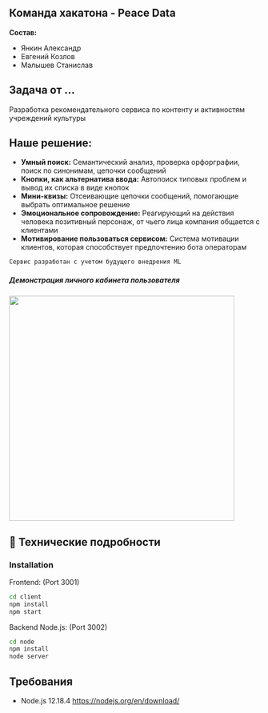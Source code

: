 ## Команда хакатона - Peace Data

**Состав:**
* Янкин Александр
* Евгений Козлов
* Малышев Станислав


## Задача от ...

Разработка рекомендательного сервиса по контенту и активностям учреждений культуры  

## Наше решение:

* **Умный поиск:** Семантический анализ, проверка орфорграфии, поиск по синонимам, цепочки сообщений
* **Кнопки, как альтернатива ввода:** Автопоиск типовых проблем и вывод их списка в виде кнопок
* **Мини-квизы:** Отсеивающие цепочки сообщений, помогающие выбрать оптимальное решение
* **Эмоциональное сопровождение:** Реагирующий на действия человека позитивный персонаж, от чьего лица компания общается с клиентами
* **Мотивирование пользоваться сервисом:** Система мотивации клиентов, которая способствует предпочтению бота операторам

```jsx
Сервис разработан с учетом будущего внедрения ML
```

##### Демонстрация личного кабинета пользователя
<img src="https://github.com/Censored-Data/Rostelekom-chat-bot/blob/main/preview.png" width="450" />

#### 

## :rocket: Технические подробности

### Installation
Frontend: (Port 3001)
```sh
cd client
npm install
npm start
```

Backend Node.js: (Port 3002)
```sh
cd node
npm install
node server
```


## Требования
* Node.js 12.18.4 https://nodejs.org/en/download/
